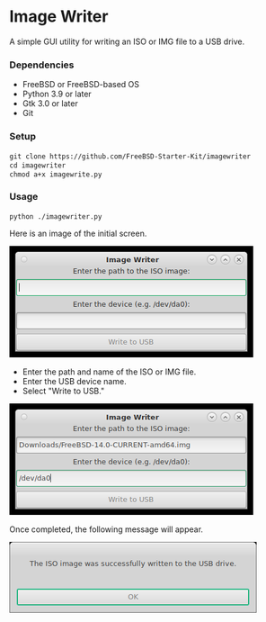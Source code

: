 # Image Writer

A simple GUI utility for writing an ISO or IMG file to a USB drive.

### Dependencies
* FreeBSD or FreeBSD-based OS
* Python 3.9 or later
* Gtk 3.0 or later
* Git

### Setup
```
git clone https://github.com/FreeBSD-Starter-Kit/imagewriter
cd imagewriter
chmod a+x imagewrite.py
```

### Usage

```
python ./imagewriter.py
```

Here is an image of the initial screen.

![Initial screen](images/ImageWriter-1.png)

- Enter the path and name of the ISO or IMG file.
- Enter the USB device name.
- Select "Write to USB."

![Enter path to ISO image](images/ImageWriter-2.png)

Once completed, the following message will appear.

![Successfully written](images/ImageWriter-3.png)
